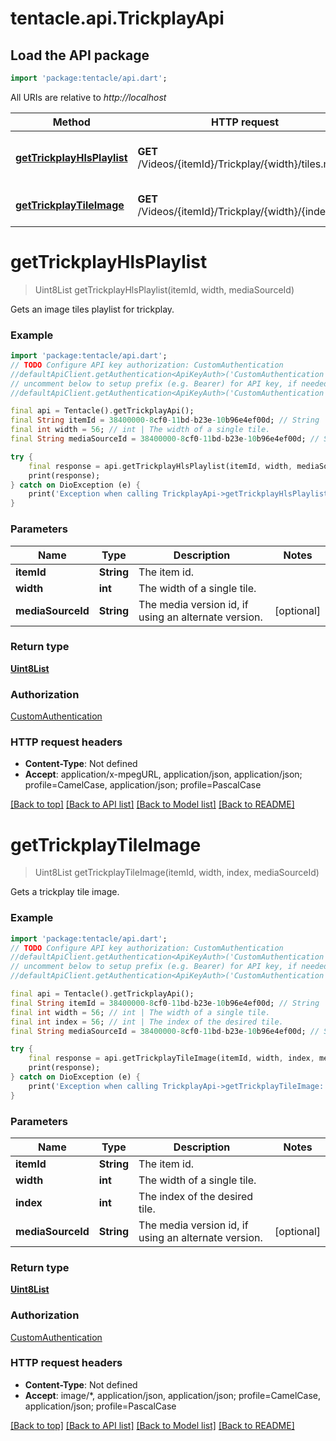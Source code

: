 # tentacle.api.TrickplayApi

## Load the API package
```dart
import 'package:tentacle/api.dart';
```

All URIs are relative to *http://localhost*

Method | HTTP request | Description
------------- | ------------- | -------------
[**getTrickplayHlsPlaylist**](TrickplayApi.md#gettrickplayhlsplaylist) | **GET** /Videos/{itemId}/Trickplay/{width}/tiles.m3u8 | Gets an image tiles playlist for trickplay.
[**getTrickplayTileImage**](TrickplayApi.md#gettrickplaytileimage) | **GET** /Videos/{itemId}/Trickplay/{width}/{index}.jpg | Gets a trickplay tile image.


# **getTrickplayHlsPlaylist**
> Uint8List getTrickplayHlsPlaylist(itemId, width, mediaSourceId)

Gets an image tiles playlist for trickplay.

### Example
```dart
import 'package:tentacle/api.dart';
// TODO Configure API key authorization: CustomAuthentication
//defaultApiClient.getAuthentication<ApiKeyAuth>('CustomAuthentication').apiKey = 'YOUR_API_KEY';
// uncomment below to setup prefix (e.g. Bearer) for API key, if needed
//defaultApiClient.getAuthentication<ApiKeyAuth>('CustomAuthentication').apiKeyPrefix = 'Bearer';

final api = Tentacle().getTrickplayApi();
final String itemId = 38400000-8cf0-11bd-b23e-10b96e4ef00d; // String | The item id.
final int width = 56; // int | The width of a single tile.
final String mediaSourceId = 38400000-8cf0-11bd-b23e-10b96e4ef00d; // String | The media version id, if using an alternate version.

try {
    final response = api.getTrickplayHlsPlaylist(itemId, width, mediaSourceId);
    print(response);
} catch on DioException (e) {
    print('Exception when calling TrickplayApi->getTrickplayHlsPlaylist: $e\n');
}
```

### Parameters

Name | Type | Description  | Notes
------------- | ------------- | ------------- | -------------
 **itemId** | **String**| The item id. | 
 **width** | **int**| The width of a single tile. | 
 **mediaSourceId** | **String**| The media version id, if using an alternate version. | [optional] 

### Return type

[**Uint8List**](Uint8List.md)

### Authorization

[CustomAuthentication](../README.md#CustomAuthentication)

### HTTP request headers

 - **Content-Type**: Not defined
 - **Accept**: application/x-mpegURL, application/json, application/json; profile=CamelCase, application/json; profile=PascalCase

[[Back to top]](#) [[Back to API list]](../README.md#documentation-for-api-endpoints) [[Back to Model list]](../README.md#documentation-for-models) [[Back to README]](../README.md)

# **getTrickplayTileImage**
> Uint8List getTrickplayTileImage(itemId, width, index, mediaSourceId)

Gets a trickplay tile image.

### Example
```dart
import 'package:tentacle/api.dart';
// TODO Configure API key authorization: CustomAuthentication
//defaultApiClient.getAuthentication<ApiKeyAuth>('CustomAuthentication').apiKey = 'YOUR_API_KEY';
// uncomment below to setup prefix (e.g. Bearer) for API key, if needed
//defaultApiClient.getAuthentication<ApiKeyAuth>('CustomAuthentication').apiKeyPrefix = 'Bearer';

final api = Tentacle().getTrickplayApi();
final String itemId = 38400000-8cf0-11bd-b23e-10b96e4ef00d; // String | The item id.
final int width = 56; // int | The width of a single tile.
final int index = 56; // int | The index of the desired tile.
final String mediaSourceId = 38400000-8cf0-11bd-b23e-10b96e4ef00d; // String | The media version id, if using an alternate version.

try {
    final response = api.getTrickplayTileImage(itemId, width, index, mediaSourceId);
    print(response);
} catch on DioException (e) {
    print('Exception when calling TrickplayApi->getTrickplayTileImage: $e\n');
}
```

### Parameters

Name | Type | Description  | Notes
------------- | ------------- | ------------- | -------------
 **itemId** | **String**| The item id. | 
 **width** | **int**| The width of a single tile. | 
 **index** | **int**| The index of the desired tile. | 
 **mediaSourceId** | **String**| The media version id, if using an alternate version. | [optional] 

### Return type

[**Uint8List**](Uint8List.md)

### Authorization

[CustomAuthentication](../README.md#CustomAuthentication)

### HTTP request headers

 - **Content-Type**: Not defined
 - **Accept**: image/*, application/json, application/json; profile=CamelCase, application/json; profile=PascalCase

[[Back to top]](#) [[Back to API list]](../README.md#documentation-for-api-endpoints) [[Back to Model list]](../README.md#documentation-for-models) [[Back to README]](../README.md)

